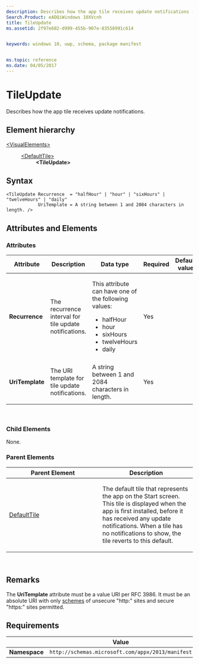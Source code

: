 ```yaml
---
description: Describes how the app tile receives update notifications (in VisualElements/DefaultTile).
Search.Product: eADQiWindows 10XVcnh
title: TileUpdate
ms.assetid: 2f97e602-d999-455b-907e-83558991c614


keywords: windows 10, uwp, schema, package manifest


ms.topic: reference
ms.date: 04/05/2017
---
```


# TileUpdate

Describes how the app tile receives update notifications.

## Element hierarchy

<dl>
<dt><a href="element-visualelements.md">&lt;VisualElements&gt;</a></dt>
<dd>
<dl>
<dt><a href="element-defaulttile.md">&lt;DefaultTile&gt;</a></dt>
<dd><b>&lt;TileUpdate&gt;</b></dd>
</dl>
</dd>
</dl>

## Syntax

``` syntax
<TileUpdate Recurrence  = "halfHour" | "hour" | "sixHours" | "twelveHours" | "daily"
            UriTemplate = A string between 1 and 2084 characters in length. />
```

## Attributes and Elements


### Attributes

<table>
<colgroup>
<col width="20%" />
<col width="20%" />
<col width="20%" />
<col width="20%" />
<col width="20%" />
</colgroup>
<thead>
<tr class="header">
<th>Attribute</th>
<th>Description</th>
<th>Data type</th>
<th>Required</th>
<th>Default value</th>
</tr>
</thead>
<tbody>
<tr class="odd">
<td><strong>Recurrence</strong></td>
<td><p>The recurrence interval for tile update notifications.</p></td>
<td><p>This attribute can have one of the following values:</p>
<ul>
<li>halfHour</li>
<li>hour</li>
<li>sixHours</li>
<li>twelveHours</li>
<li>daily</li>
</ul></td>
<td>Yes</td>
<td></td>
</tr>
<tr class="even">
<td><strong>UriTemplate</strong></td>
<td><p>The URI template for tile update notifications.</p></td>
<td>A string between 1 and 2084 characters in length.</td>
<td>Yes</td>
<td></td>
</tr>
</tbody>
</table>

 

### Child Elements

None.

### Parent Elements

<table>
<colgroup>
<col width="50%" />
<col width="50%" />
</colgroup>
<thead>
<tr class="header">
<th>Parent Element</th>
<th>Description</th>
</tr>
</thead>
<tbody>
<tr class="odd">
<td><a href="element-defaulttile.md">DefaultTile</a> </td>
<td><p>The default tile that represents the app on the Start screen. This tile is displayed when the app is first installed, before it has received any update notifications. When a tile has no notifications to show, the tile reverts to this default.</p></td>
</tr>
</tbody>
</table>

 

## Remarks

The **UriTemplate** attribute must be a value URI per RFC 3986. It must be an absolute URI with only [schemes](/windows/uwp/launch-resume/launch-maps-app) of unsecure "http:" sites and secure "https:" sites permitted.

## Requirements

|               |   Value                                                          |
|---------------|-------------------------------------------------------------|
| **Namespace** | `http://schemas.microsoft.com/appx/2013/manifest` |

 

 
